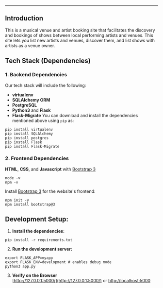 

-----

## Introduction

This is a musical venue and artist booking site that facilitates the discovery and bookings of shows between local performing artists and venues. This site lets you list new artists and venues, discover them, and list shows with artists as a venue owner.




## Tech Stack (Dependencies)

### 1. Backend Dependencies
Our tech stack will include the following:
 * **virtualenv**  
 * **SQLAlchemy ORM** 
 * **PostgreSQL** 
 * **Python3** and **Flask** 
 * **Flask-Migrate** 
You can download and install the dependencies mentioned above using `pip` as:
```
pip install virtualenv
pip install SQLAlchemy
pip install postgres
pip install Flask
pip install Flask-Migrate
```

### 2. Frontend Dependencies
**HTML**, **CSS**, and **Javascript** with [Bootstrap 3](https://getbootstrap.com/docs/3.4/customize/)  
```
node -v
npm -v
```
Install [Bootstrap 3](https://getbootstrap.com/docs/3.3/getting-started/) for the website's frontend:
```
npm init -y
npm install bootstrap@3
```

## Development Setup:

1. **Install the dependencies:**
```
pip install -r requirements.txt
```

2. **Run the development server:**
```
export FLASK_APP=myapp
export FLASK_ENV=development # enables debug mode
python3 app.py
```

3. **Verify on the Browser**<br>
[http://127.0.0.1:5000/](http://127.0.0.1:5000/) or [http://localhost:5000](http://localhost:5000) 


